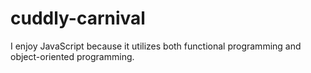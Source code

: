# cuddly-carnival
I enjoy JavaScript because it utilizes both functional programming and object-oriented programming.
